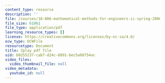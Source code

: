 ```yaml
---
content_type: resource
description: ''
file: /courses/18-086-mathematical-methods-for-engineers-ii-spring-2006/b0255237cab7d24c8891bec5a68754ac_FrrTXj13DNk.pdf
file_size: 61061
file_type: application/pdf
learning_resource_types: []
license: https://creativecommons.org/licenses/by-nc-sa/4.0/
ocw_type: OCWFile
resourcetype: Document
title: 3play pdf file
uid: b0255237-cab7-d24c-8891-bec5a68754ac
video_files:
  video_thumbnail_file: null
video_metadata:
  youtube_id: null
---
```

